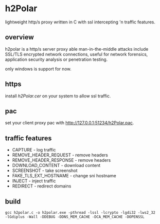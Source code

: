 # h2Polar
lightweight http/s proxy written in C with ssl intercepting 'n traffic features.

## overview

h2polar is a http/s server proxy able man-in-the-middle attacks include SSL/TLS encrypted
network connections, useful for network forensics, application security analysis or penetration testing.

only windows is support for now.

## https
install _h2Polar.cer_ on your system to allow ssl traffic.

## pac
set your client proxy pac with http://127.0.0.1:51234/h2Polar.pac.

## traffic features
* CAPTURE - log traffic
* REMOVE_HEADER_REQUEST - remove headers
* REMOVE_HEADER_RESPONSE - remove headers
* DOWNLOAD_CONTENT - download content
* SCREENSHOT - take screenshot
* FAKE_TLS_EXT_HOSTNAME - change sni hostname
* INJECT - inject traffic
* REDIRECT - redirect domains

## build
    gcc h2polar.c -o h2polar.exe -pthread -lssl -lcrypto -lgdi32 -lws2_32 -lGdiplus -Wall -DDEBUG -DDNS_MEM_CACHE -DCA_MEM_CACHE -DOPENSSL
